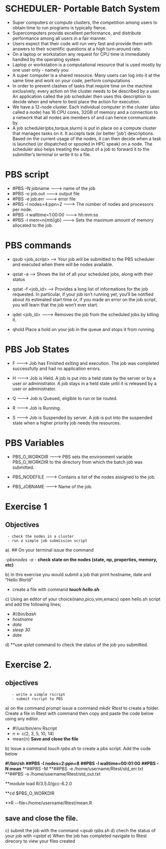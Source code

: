 # SCHEDULER- Portable Batch System

- Super computers or compute clusters, the competition among users to obtain time to run programs is typically fierce.
- Supercomputers provide excellent performance, and distribute performance among all users in a fair manner.
- Users expect that their code will run very fast and provide them with answers to their scientific questions at a high turn-around rate. 
- On a laptop or workstation any request for CPU time is immediately handled by the operating system
- Laptop or workstation is a computational resource that is used mostly by one user only - namely you
- A super computer is a shared resource. Many users can log into it at the same time and work on your code, perform computations 
- In order to prevent clashes of tasks that require time on the machine exclusively, every action on the cluster needs to be described by a user. An application called the job scheduler then uses this description to decide when and where to best place the action for execution.
- We have a 12-node cluster. Each individual computer in the cluster (also called a node) has 16 CPU cores, 32GB of memory and a connection to a network that all nodes are members of and can hence communicate by.
- A job scheduler(pbs,torque,slurm) is put in place on a compute cluster that manages tasks on it. It accepts task (or better ‘job’) descriptions. Based on the current usage of the nodes, it can then decide when a task is launched (or dispatched or spooled in HPC speak) on a node. The scheduler also helps treating the output of a job to forward it to the submitter’s terminal or write it to a file.

# PBS script
- #PBS –N jobname ---> name of the job
- #PBS -o job.out ---> output file
- #PBS -e job.err ---> error file
- #PBS -l nodes=4:ppn=2  ---> The number of nodes and processors per node.
- #PBS -l walltime=1:00:00 ---> hh:mm:ss
- #PBS -l mem=n{mb|gb} ---> Sets the maximum amount of memory allocated to the job.


# PBS commands

- qsub <job_script> --> Your job will be submitted to the PBS scheduler and executed
when there will be nodes available.

- qstat -a --> Shows the list of all your scheduled jobs, along with their status

- qstat -f <job_id> --> Provides a long list of informations for the job requested.
In particular, if your job isn’t running yet, you'll be notified about its
estimated start time or, if you made an error on the job script, you will
learn that the job won’t ever start.

- qdel <job_id> ---> Removes the job from the scheduled jobs by killing it.

- qhold <jobid> Place a hold on your job in the queue and stops it from running.

# PBS Job States
- F ---> Job has Finished exiting and execution. The job was completed
successfully and had no application errors.

- H ---> Job is Held. A job is put into a held state by the server or by a user or
administrator. A job stays in a held state until it is released by a user or
administrator.

- Q ---> Job is Queued, eligible to run or be routed.

- R ---> Job is Running.

- S ---> Job is Suspended by server. A job is put into the suspended state when a
higher priority job needs the resources.

# PBS Variables

- PBS_O_WORKDIR ---> PBS sets the environment variable PBS_O_WORKDIR to the
directory from which the batch job was submitted.

- PBS_NODEFILE ---> Contains a list of the nodes assigned to the job.

- PBS_JOBNAME ---> Name of the job.

# Exercise 1
   ## Objectives
     - check the nodes in a cluster
     - run a simple job submission script 

a). ## On your terminal issue the command

-_pbsnodes -a_ - **check state on the nodes (state, np, properties, memory, etc)** 

b) In this exercise you would submit a job that print hostname, date and “Hello World"
- create a file with command  **_touch hello.sh_**

c) Using an editor of your choice(nano,pico,vim,emacs) open hello.sh script and add the following lines;

- _#!/bin/bash_
- _hostname_
- _date_
- _sleep 30_
- _date_

d) **use *qstat* command to check the status of the job you submitted.

# Exercise 2. 
   ## objectives
       - write a simple rscript
       - submit rscript to PBS

a) on the command prompt issue a command _mkdir Rtest_ to create a folder. Create a file in Rtest with command <touch mean.R> then copy and paste the code below using any editor. 
- #!/usr/bin/env Rscript
- n <- c(2, 3, 5, 10, 14)
- mean(n)
**Save and close the file** 

b) Issue a command _touch rpbs.sh_ to create a pbs script. Add the code below

**#!/bin/sh**
**##PBS -l nodes=2:ppn=8**
**##PBS -l walltime=00:01:00**
**##PBS -N mean**
**##PBS -M <email address> 
**##PBS -e /home/username/Rtest/std_err.txt
**##PBS -o /home/username/Rtest/std_out.txt

**module load R/3.5.0/gcc-6.2.0

 **cd $PBS_O_WORKDIR

 **R --file=/home/username/Rtest/mean.R

## save and close the file.

c) submit the job with the command _<qsub rpbs.sh_
d) chech the status of your job with _<qstat_
e)  When the job has completed navigate to Rtest direcory to view your files created




